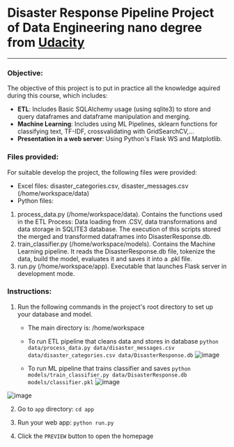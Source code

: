 # Disaster Response Pipeline Project of Data Engineering nano degree from [Udacity](https://learn.udacity.com/paid-courses/cd0018/)
---
### Objective: 
The objective of this project is to put in practice all the knowledge aquired during this course, which includes:
- **ETL**: Includes Basic SQLAlchemy usage (using sqlite3) to store and query dataframes and dataframe manipulation and merging.
- **Machine Learning**: Includes using ML Pipelines, sklearn functions for classifying text, TF-IDF, crossvalidating with GridSearchCV,...
- **Presentation in a web server**: Using Python's Flask WS and Matplotlib.

### Files provided:
For suitable develop the project, the following files were provided:
- Excel files: disaster_categories.csv, disaster_messages.csv (/home/workspace/data)
- Python files:
1. process_data.py (/home/workspace/data). Contains the functions used in the ETL Process: Data loading from .CSV, data transformations and data storage in SQLITE3 database. The execution of this scripts stored the merged and transformed dataframes into DisasterResponse.db.
2. train_classifier.py (/home/workspace/models). Contains the Machine Learning pipeline. It reads the DisasterResponse.db file, tokenize the data, build the model, evaluates it and saves it into a .pkl file. 
3. run.py (/home/workspace/app). Executable that launches Flask server in development mode. 




### Instructions:
1. Run the following commands in the project's root directory to set up your database and model.
    - The main directory is: /home/workspace
    - To run ETL pipeline that cleans data and stores in database
        `python data/process_data.py data/disaster_messages.csv data/disaster_categories.csv data/DisasterResponse.db`
        ![image](https://user-images.githubusercontent.com/46486273/211411059-09811609-8864-46a4-826e-8a5af80a9f01.png)

    - To run ML pipeline that trains classifier and saves
        `python models/train_classifier.py data/DisasterResponse.db models/classifier.pkl`
![image](https://user-images.githubusercontent.com/46486273/211402525-f57a42fb-3534-4c97-82da-20e177be5d63.png)

![image](https://user-images.githubusercontent.com/46486273/211410964-bd5e2683-2af0-4923-bff7-4fde182f4b2f.png)


2. Go to `app` directory: `cd app`

3. Run your web app: `python run.py`

4. Click the `PREVIEW` button to open the homepage

